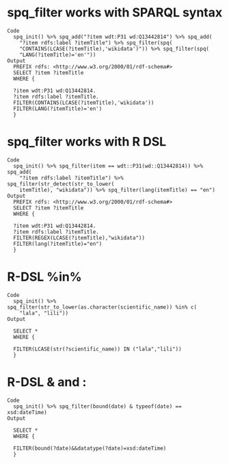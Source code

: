 # spq_filter works with SPARQL syntax

    Code
      spq_init() %>% spq_add("?item wdt:P31 wd:Q13442814") %>% spq_add(
        "?item rdfs:label ?itemTitle") %>% spq_filter(spq(
        "CONTAINS(LCASE(?itemTitle),'wikidata')")) %>% spq_filter(spq(
        "LANG(?itemTitle)='en'"))
    Output
      PREFIX rdfs: <http://www.w3.org/2000/01/rdf-schema#>
      SELECT ?item ?itemTitle
      WHERE {
      
      ?item wdt:P31 wd:Q13442814.
      ?item rdfs:label ?itemTitle.
      FILTER(CONTAINS(LCASE(?itemTitle),'wikidata'))
      FILTER(LANG(?itemTitle)='en')
      }
      

# spq_filter works with R DSL

    Code
      spq_init() %>% spq_filter(item == wdt::P31(wd::Q13442814)) %>% spq_add(
        "?item rdfs:label ?itemTitle") %>% spq_filter(str_detect(str_to_lower(
        itemTitle), "wikidata")) %>% spq_filter(lang(itemTitle) == "en")
    Output
      PREFIX rdfs: <http://www.w3.org/2000/01/rdf-schema#>
      SELECT ?item ?itemTitle
      WHERE {
      
      ?item wdt:P31 wd:Q13442814.
      ?item rdfs:label ?itemTitle.
      FILTER(REGEX(LCASE(?itemTitle),"wikidata"))
      FILTER(lang(?itemTitle)="en")
      }
      

# R-DSL %in%

    Code
      spq_init() %>% spq_filter(str_to_lower(as.character(scientific_name)) %in% c(
        "lala", "lili"))
    Output
      
      SELECT *
      WHERE {
      
      FILTER(LCASE(str(?scientific_name)) IN ("lala","lili"))
      }
      

# R-DSL & and :

    Code
      spq_init() %>% spq_filter(bound(date) & typeof(date) == xsd:dateTime)
    Output
      
      SELECT *
      WHERE {
      
      FILTER(bound(?date)&&datatype(?date)=xsd:dateTime)
      }
      

